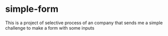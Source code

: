 # simple-form
This is a project of selective process of an company that sends me a simple challenge to make a form with some inputs
